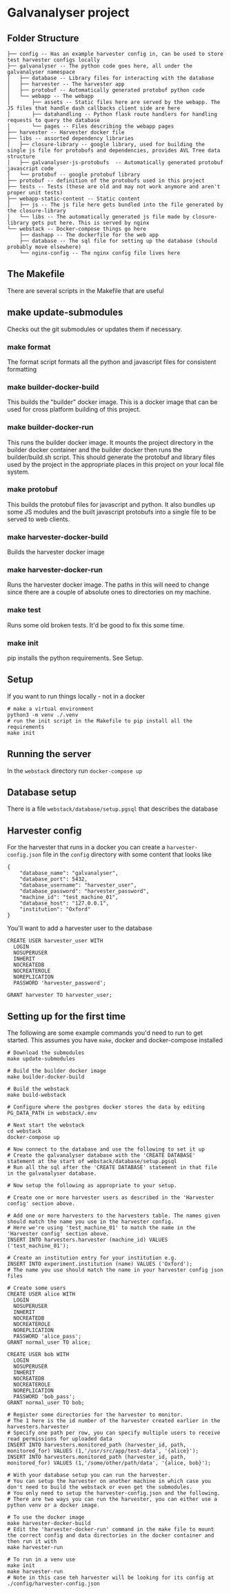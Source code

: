 # Galvanalyser project

Folder Structure
----------------
```
├── config -- Has an example harvester config in, can be used to store test harvester configs locally
├── galvanalyser -- The python code goes here, all under the galvanalyser namespace
│   ├── database -- Library files for interacting with the database
│   ├── harvester -- The harvester app
│   ├── protobuf -- Automatically generated protobuf python code
│   └── webapp -- The webapp
│       ├── assets -- Static files here are served by the webapp. The JS files that handle dash callbacks client side are here
│       ├── datahandling -- Python flask route handlers for handling requests to query the database
│       └── pages -- Files describing the webapp pages
├── harvester -- Harvester docker file
├── libs -- assorted dependency libraries
│   ├── closure-library -- google library, used for building the single js file for protobufs and dependencies, provides AVL Tree data structure
│   ├── galvanalyser-js-protobufs  -- Automatically generated protobuf javascript code
│   └── protobuf -- google protobuf library
├── protobuf -- definition of the protobufs used in this project
├── tests -- Tests (these are old and may not work anymore and aren't proper unit tests)
├── webapp-static-content -- Static content
│   ├── js -- The js file here gets bundled into the file generated by the closure-library
│   └── libs -- The automatically generated js file made by closure-library gets put here. This is served by nginx
└── webstack -- Docker-compose things go here
    ├── dashapp -- The dockerfile for the web app
    ├── database -- The sql file for setting up the database (should probably move elsewhere)
    └── nginx-config -- The nginx config file lives here
```
## The Makefile
There are several scripts in the Makefile that are useful

## make update-submodules
Checks out the git submodules or updates them if necessary.

### make format
The format script formats all the python and javascript files for consistent formatting

### make builder-docker-build
This builds the "builder" docker image. This is a docker image that can be used for cross platform building of this project.

### make builder-docker-run
This runs the builder docker image. It mounts the project directory in the builder docker container and the builder docker then runs the builder/build.sh script. This should generate the protobuf and library files used by the project in the appropriate places in this project
on your local file system.

### make protobuf
This builds the protobuf files for javascript and python.
It also bundles up some JS modules and the built javascript protobufs into a single file to be served to web clients.

### make harvester-docker-build
Builds the harvester docker image

### make harvester-docker-run
Runs the harvester docker image. The paths in this will need to change since there are a couple of absolute ones to directories on my machine.

### make test
Runs some old broken tests. It'd be good to fix this some time.

### make init
pip installs the python requirements. See Setup.

## Setup
If you want to run things locally - not in a docker
```
# make a virtual environment
python3 -m venv ./.venv
# run the init script in the Makefile to pip install all the requirements
make init
```

## Running the server
In the `webstack` directory run `docker-compose up`

## Database setup
There is a file `webstack/database/setup.pgsql` that describes the database

## Harvester config
For the harvester that runs in a docker you can create a `harvester-config.json` file in the `config` directory with some content that looks like
```
{
    "database_name": "galvanalyser", 
    "database_port": 5432, 
    "database_username": "harvester_user", 
    "database_password": "harvester_password", 
    "machine_id": "test_machine_01", 
    "database_host": "127.0.0.1",
    "institution": "Oxford"
}
```
You'll want to add a harvester user to the database
```
CREATE USER harvester_user WITH
  LOGIN
  NOSUPERUSER
  INHERIT
  NOCREATEDB
  NOCREATEROLE
  NOREPLICATION
  PASSWORD 'harvester_password';

GRANT harvester TO harvester_user;
```

## Setting up for the first time
The following are some example commands you'd need to run to get started. This assumes you have `make`, docker and docker-compose installed
```
# Download the submodules
make update-submodules

# Build the builder docker image
make builder-docker-build

# Build the webstack
make build-webstack

# Configure where the postgres docker stores the data by editing PG_DATA_PATH in webstack/.env

# Next start the webstack
cd webstack
docker-compose up

# Now connect to the database and use the following to set it up
# Create the galvanalyser database with the 'CREATE DATABASE' statement at the start of webstack/database/setup.pgsql
# Run all the sql after the 'CREATE DATABASE' statement in that file in the galvanalyser database.

# Now setup the following as appropriate to your setup.

# Create one or more harvester users as described in the 'Harvester config' section above.

# Add one or more harvesters to the harvesters table. The names given should match the name you use in the harvester config.
# Here we're using 'test_machine_01' to match the name in the 'Harvester config' section above.
INSERT INTO harvesters.harvester (machine_id) VALUES ('test_machine_01');

# Create an institution entry for your institution e.g.
INSERT INTO experiment.institution (name) VALUES ('Oxford');
# The name you use should match the name in your harvester config json files

# Create some users
CREATE USER alice WITH
  LOGIN
  NOSUPERUSER
  INHERIT
  NOCREATEDB
  NOCREATEROLE
  NOREPLICATION
  PASSWORD 'alice_pass';
GRANT normal_user TO alice;

CREATE USER bob WITH
  LOGIN
  NOSUPERUSER
  INHERIT
  NOCREATEDB
  NOCREATEROLE
  NOREPLICATION
  PASSWORD 'bob_pass';
GRANT normal_user TO bob;

# Register some directories for the harvester to monitor.
# The 1 here is the id number of the harvester created earlier in the harvesters.harvester
# Specify one path per row, you can specify multiple users to receive read permissions for uploaded data
INSERT INTO harvesters.monitored_path (harvester_id, path, monitored_for) VALUES (1,'/usr/src/app/test-data', '{alice}');
INSERT INTO harvesters.monitored_path (harvester_id, path, monitored_for) VALUES (1,'/some/other/path/data', '{alice, bob}');

# With your database setup you can run the harvester.
# You can setup the harvester on another machine in which case you don't need to build the webstack or even get the submodules.
# You only need to setup the harvester-config.json and the following.
# There are two ways you can run the harvester, you can either use a python venv or a docker image.

# To use the docker image
make harvester-docker-build
# Edit the 'harvester-docker-run' command in the make file to mount the correct config and data directories in the docker container and then run it with
make harvester-run

# To run in a venv use
make init
make harvester-run
# Note in this case teh harvester will be looking for its config at ./config/harvester-config.json 

```